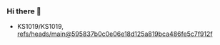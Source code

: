 ### Hi there 👋

<!-- START gadpp --> 
- KS1019/KS1019, [refs/heads/main@595837b0c0e06e18d125a819bca486fe5c7f912f](https://github.com/KS1019/KS1019/commit/595837b0c0e06e18d125a819bca486fe5c7f912f)

<!--

Here are some ideas to get you started:

- 🔭 I’m currently working on ...
- 🌱 I’m currently learning ...
- 👯 I’m looking to collaborate on ...
- 🤔 I’m looking for help with ...
- 💬 Ask me about ...
- 📫 How to reach me: ...
- 😄 Pronouns: ...
- ⚡ Fun fact: ...
-->
